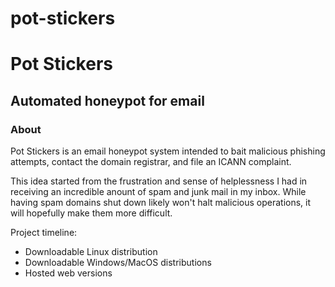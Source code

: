 # pot-stickers
<h1>Pot Stickers</h1>
<h2>Automated honeypot for email</h2>

<h3>About</h3>
<p>Pot Stickers is an email honeypot system intended to bait malicious phishing attempts, contact the domain registrar, and file an ICANN complaint.</p>

<p>This idea started from the frustration and sense of helplessness I had in receiving an incredible anount of spam and junk mail in my inbox. While having spam domains shut down likely won't halt malicious operations, it will hopefully make them more difficult.</p>

<p>Project timeline:</p>
<ul>
<li>Downloadable Linux distribution</li>
<li>Downloadable Windows/MacOS distributions</li>
<li>Hosted web versions</li>
</ul>
